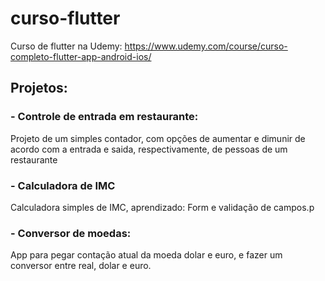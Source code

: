 # curso-flutter
Curso de flutter na Udemy: https://www.udemy.com/course/curso-completo-flutter-app-android-ios/

## Projetos:
### - Controle de entrada em restaurante:
Projeto de um simples contador, com opções de aumentar e dimunir de acordo com a entrada e saida, respectivamente, de pessoas de um restaurante
### - Calculadora de IMC
Calculadora simples de IMC, aprendizado: Form e validação de campos.p
### - Conversor de moedas:
App para pegar contação atual da moeda dolar e euro, e fazer um conversor entre real, dolar e euro.
